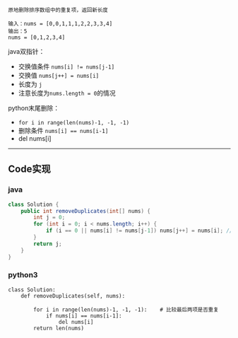 
`原地删除排序数组中的重复项，返回新长度`

```
输入：nums = [0,0,1,1,1,2,2,3,3,4]
输出：5
nums = [0,1,2,3,4]
```

java双指针： 
* 交换值条件 `nums[i] != nums[j-1]` 
* 交换值 `nums[j++] = nums[i]`
* 长度为 `j`
* 注意长度为`nums.length = 0`的情况

python末尾删除：
* `for i in range(len(nums)-1, -1, -1)`
* 删除条件 `nums[i] == nums[i-1]`
* del nums[i]

* * *
## Code实现
### java
```java
class Solution {
    public int removeDuplicates(int[] nums) {
        int j = 0;
        for (int i = 0; i < nums.length; i++) {
            if (i == 0 || nums[i] != nums[j-1]) nums[j++] = nums[i]; //j+1项的值替换成nums[i],长度为j
        }
        return j;
    }
}
```
### python3
```python3
class Solution:
    def removeDuplicates(self, nums):

        for i in range(len(nums)-1, -1, -1):    # 比较最后两项是否重复
            if nums[i] == nums[i-1]:
                del nums[i]
        return len(nums)
```	
